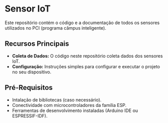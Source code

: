 # Sensor IoT

Este repositório contém o código e a documentação de todos os sensores utilizados no PCI (programa câmpus inteligente).

## Recursos Principais

- **Coleta de Dados:** O código neste repositório coleta dados dos sensores IoT.
- **Configuração:** Instruções simples para configurar e executar o projeto no seu dispositivo.

## Pré-Requisitos

- Intalação de bibliotecas (caso necessário).
- Conectividade com microcontroladores da família ESP.
- Ferramentas de desenvolvimento instaladas (Arduino IDE ou ESPRESSIF-IDF).


